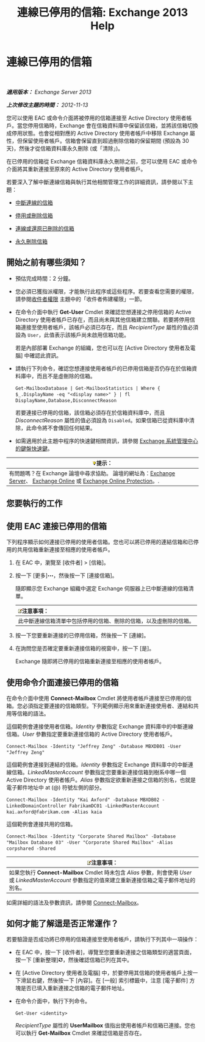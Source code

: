 ﻿---
title: '連線已停用的信箱: Exchange 2013 Help'
TOCTitle: 連線已停用的信箱
ms:assetid: a8abd399-75fd-4ee2-b2e4-634b55e4f79f
ms:mtpsurl: https://technet.microsoft.com/zh-tw/library/JJ863439(v=EXCHG.150)
ms:contentKeyID: 50554072
ms.date: 01/04/2018
mtps_version: v=EXCHG.150
ms.translationtype: HT
---

# 連線已停用的信箱

 

_**適用版本：** Exchange Server 2013_

_**上次修改主題的時間：** 2012-11-13_

您可以使用 EAC 或命令介面將被停用的信箱連接至 Active Directory 使用者帳戶。當您停用信箱時，Exchange 會在信箱資料庫中保留該信箱，並將該信箱切換成停用狀態。也會從相對應的 Active Directory 使用者帳戶中移除 Exchange 屬性，但保留使用者帳戶。信箱會保留直到超過刪除信箱的保留期間 (預設為 30 天)，然後才從信箱資料庫永久刪除 (或「清除」)。

在已停用的信箱從 Exchange 信箱資料庫永久刪除之前，您可以使用 EAC 或命令介面將其重新連接至原來的 Active Directory 使用者帳戶。

若要深入了解中斷連線信箱與執行其他相關管理工作的詳細資訊，請參閱以下主題：

  - [中斷連線的信箱](disconnected-mailboxes-exchange-2013-help.md)

  - [停用或刪除信箱](disable-or-delete-a-mailbox-exchange-2013-help.md)

  - [連線或還原已刪除的信箱](connect-or-restore-a-deleted-mailbox-exchange-2013-help.md)

  - [永久刪除信箱](permanently-delete-a-mailbox-exchange-2013-help.md)

## 開始之前有哪些須知？

  - 預估完成時間：2 分鐘。

  - 您必須已獲指派權限，才能執行此程序或這些程序。若要查看您需要的權限，請參閱[收件者權限](recipients-permissions-exchange-2013-help.md) 主題中的「收件者佈建權限」一節。

  - 在命令介面中執行 **Get-User** Cmdlet 來確認您想連接之停用信箱的 Active Directory 使用者帳戶已存在，而且尚未與其他信箱建立關聯。若要將停用信箱連接至使用者帳戶，該帳戶必須已存在，而且 *RecipientType* 屬性的值必須設為 `User`，此值表示該帳戶尚未啟用信箱功能。
    
    若是內部部署 Exchange 的組織，您也可以在 \[Active Directory 使用者及電腦\] 中確認此資訊。

  - 請執行下列命令，確認您想連接使用者帳戶的已停用信箱是否仍存在於信箱資料庫中，而且不是虛刪除的信箱。
    
        Get-MailboxDatabase | Get-MailboxStatistics | Where { $_.DisplayName -eq "<display name>" } | fl DisplayName,Database,DisconnectReason
    
    若要連接已停用的信箱，該信箱必須存在於信箱資料庫中，而且 *DisconnectReason* 屬性的值必須設為 `Disabled`。如果信箱已從資料庫中清除，此命令將不會傳回任何結果。

  - 如需適用於此主題中程序的快速鍵相關資訊，請參閱 [Exchange 系統管理中心的鍵盤快速鍵](keyboard-shortcuts-in-the-exchange-admin-center-exchange-online-protection-help.md)。

<table>
<thead>
<tr class="header">
<th><img src="images/Bb124558.tip(EXCHG.150).gif" title="提示" alt="提示" />提示：</th>
</tr>
</thead>
<tbody>
<tr class="odd">
<td>有問題嗎？在 Exchange 論壇中尋求協助。 論壇的網址為：<a href="https://go.microsoft.com/fwlink/p/?linkid=60612">Exchange Server</a>、 <a href="https://go.microsoft.com/fwlink/p/?linkid=267542">Exchange Online</a> 或 <a href="https://go.microsoft.com/fwlink/p/?linkid=285351">Exchange Online Protection</a>。.</td>
</tr>
</tbody>
</table>


## 您要執行的工作

## 使用 EAC 連接已停用的信箱

下列程序顯示如何連接已停用的使用者信箱。您也可以將已停用的連結信箱和已停用的共用信箱重新連接至相應的使用者帳戶。

1.  在 EAC 中，瀏覽至 \[收件者\] \> \[信箱\]。

2.  按一下 \[更多\]![更多選項圖示](images/JJ150550.5381819e-3b21-4873-8714-e9b956290b28(EXCHG.150).gif "更多選項圖示")，然後按一下 \[連接信箱\]。
    
    隨即顯示您 Exchange 組織中選定 Exchange 伺服器上已中斷連線的信箱清單。
    
    <table>
    <thead>
    <tr class="header">
    <th><img src="images/Bb124558.note(EXCHG.150).gif" title="注意事項" alt="注意事項" />注意事項：</th>
    </tr>
    </thead>
    <tbody>
    <tr class="odd">
    <td>此中斷連線信箱清單中包括停用的信箱、刪除的信箱，以及虛刪除的信箱。</td>
    </tr>
    </tbody>
    </table>


3.  按一下您要重新連接的已停用信箱，然後按一下 \[連線\]。

4.  在詢問您是否確定要重新連接信箱的視窗中，按一下 \[是\]。
    
    Exchange 隨即將已停用的信箱重新連接至相應的使用者帳戶。

## 使用命令介面連接已停用的信箱

在命令介面中使用 **Connect-Mailbox** Cmdlet 將使用者帳戶連接至已停用的信箱。您必須指定要連接的信箱類型。下列範例顯示用來重新連接使用者、連結和共用等信箱的語法。

這個範例會連接使用者信箱。*Identity* 參數指定 Exchange 資料庫中的中斷連線信箱。*User* 參數指定要重新連接信箱的 Active Directory 使用者帳戶。

    Connect-Mailbox -Identity "Jeffrey Zeng" -Database MBXDB01 -User "Jeffrey Zeng"

這個範例會連接到連結的信箱。*Identity* 參數指定 Exchange 資料庫中的中斷連線信箱。*LinkedMasterAccount* 參數指定您要重新連接信箱到樹系中哪一個 Active Directory 使用者帳戶。*Alias* 參數指定欲重新連接之信箱的別名，也就是電子郵件地址中 at (@) 符號左側的部分。

    Connect-Mailbox -Identity "Kai Axford" -Database MBXDB02 -LinkedDomainController FabrikamDC01 -LinkedMasterAccount kai.axford@fabrikam.com -Alias kaia

這個範例會連接共用的信箱。

    Connect-Mailbox -Identity "Corporate Shared Mailbox" -Database "Mailbox Database 03" -User "Corporate Shared Mailbox" -Alias corpshared -Shared

<table>
<thead>
<tr class="header">
<th><img src="images/Bb124558.note(EXCHG.150).gif" title="注意事項" alt="注意事項" />注意事項：</th>
</tr>
</thead>
<tbody>
<tr class="odd">
<td>如果您執行 <strong>Connect-Mailbox</strong> Cmdlet 時未包含 <em>Alias</em> 參數，則會使用 <em>User</em> 或 <em>LinkedMasterAccount</em> 參數指定的值來建立重新連接信箱之電子郵件地址的別名。</td>
</tr>
</tbody>
</table>


如需詳細的語法及參數資訊，請參閱 [Connect-Mailbox](https://technet.microsoft.com/zh-tw/library/aa997878\(v=exchg.150\))。

## 如何才能了解這是否正常運作？

若要驗證是否成功將已停用的信箱連接至使用者帳戶，請執行下列其中一項操作：

  - 在 EAC 中，按一下 \[收件者\]，導覽至您要重新連接之信箱類型的適當頁面，按一下 \[重新整理\]![重新整理圖示](images/Dn624163.85f271ca-32a4-426c-842a-d2172567099d(EXCHG.150).gif "重新整理圖示")，然後確認信箱已列在其中。

  - 在 \[Active Directory 使用者及電腦\] 中，於要停用其信箱的使用者帳戶上按一下滑鼠右鍵，然後按一下 \[內容\]。在 \[一般\] 索引標籤中，注意 \[電子郵件\] 方塊是否已填入重新連接之信箱的電子郵件地址。

  - 在命令介面中，執行下列命令。
    
        Get-User <identity>
    
    *RecipientType* 屬性的 **UserMailbox** 值指出使用者帳戶和信箱已連接。您也可以執行 **Get-Mailbox** Cmdlet 來確認信箱是否存在。

